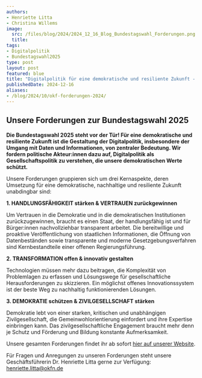 ```yaml
---
authors:
- Henriette Litta
- Christina Willems
image:
  src: /files/blog/2024/2024_12_16_Blog_Bundestagswahl_Forderungen.png
  title: 
tags:
- Digitalpolitik
- Bundestagswahl2025
type: post
layout: post
featured: blue
title: "Digitalpolitik für eine demokratische und resiliente Zukunft - Forderungen der Open Knowledge Foundation Deutschland zur Bundestagswahl 2025"
publishedDate: 2024-12-16
aliases:
- /blog/2024/10/okf-forderungen-2024/
---
```


## Unsere Forderungen zur Bundestagswahl 2025

**Die Bundestagswahl 2025 steht vor der Tür! Für eine demokratische und resiliente Zukunft ist die Gestaltung der Digitalpolitik, insbesondere der Umgang mit Daten und Informationen, von zentraler Bedeutung. Wir fordern politische Akteur:innen dazu auf, Digitalpolitik als Gesellschaftspolitik zu verstehen, die unsere demokratischen Werte schützt.**

Unsere Forderungen gruppieren sich um drei Kernaspekte, deren Umsetzung für eine demokratische, nachhaltige und resiliente Zukunft unabdingbar sind:

**1. HANDLUNGSFÄHIGKEIT stärken & VERTRAUEN zurückgewinnen**

Um Vertrauen in die Demokratie und in die demokratischen Institutionen zurückzugewinnen, braucht es einen Staat, der handlungsfähig ist und für Bürger:innen nachvollziehbar transparent arbeitet. Die bereitwillige und proaktive Veröffentlichung von staatlichen Informationen, die Öffnung von Datenbeständen sowie transparente und moderne Gesetzgebungsverfahren sind Kernbestandteile einer offenen Regierungsführung. 

**2. TRANSFORMATION offen & innovativ gestalten**

Technologien müssen mehr dazu beitragen, die Komplexität von Problemlagen zu erfassen und Lösungswege für gesellschaftliche Herausforderungen zu skizzieren. Ein möglichst offenes Innovationssystem ist der beste Weg zu nachhaltig funktionierenden Lösungen. 


**3. DEMOKRATIE schützen & ZIVILGESELLSCHAFT stärken**

Demokratie lebt von einer starken, kritischen und unabhängigen Zivilgesellschaft, die Gemeinwohlorientierung einfordert und ihre Expertise einbringen kann. Das zivilgesellschaftliche Engagement braucht mehr denn je Schutz und Förderung und Bildung konstante Aufmerksamkeit.


Unsere gesamten Forderungen findet ihr ab sofort [hier auf unserer Website](https://okfn.de/publikationen/2024-okf-forderungen-bundestagswahl/).

Für Fragen und Anregungen zu unseren Forderungen steht unsere Geschäftsführerin Dr. Henriette Litta gerne zur Verfügung: henriette.litta@okfn.de
